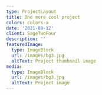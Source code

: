 ```yaml
---
type: ProjectLayout
title: One more cool project
colors: colors-a
date: '2021-09-12'
client: SageTwoFour
description: ''
featuredImage:
  type: ImageBlock
  url: /images/bg3.jpg
  altText: Project thumbnail image
media:
  type: ImageBlock
  url: /images/bg3.jpg
  altText: Project image
---
```

